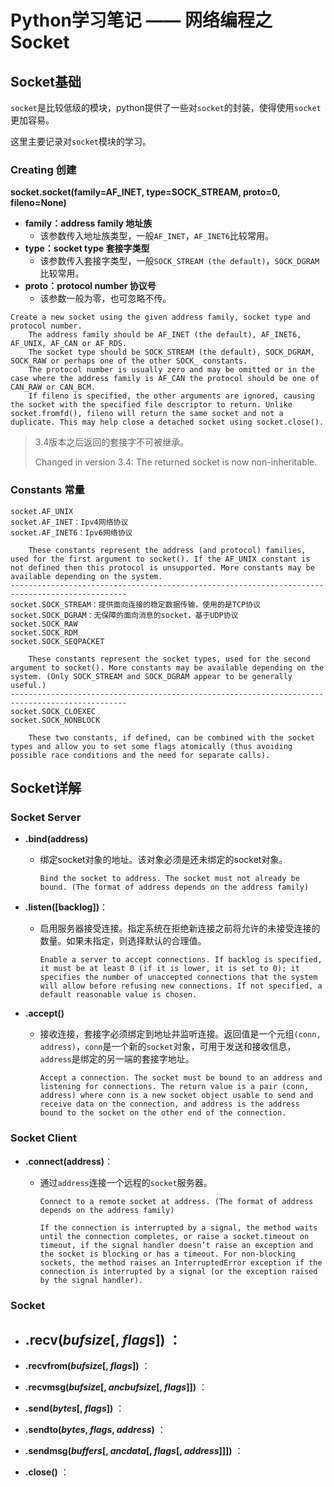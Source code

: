 # Python学习笔记 —— 网络编程之Socket

## Socket基础

`socket`是比较低级的模块，python提供了一些对`socket`的封装，使得使用`socket`更加容易。

这里主要记录对`socket`模块的学习。

### Creating 创建

**socket.socket(family=AF_INET, type=SOCK_STREAM, proto=0, fileno=None)**

- **family：address family 地址族**
  - 该参数传入地址族类型，一般`AF_INET`，`AF_INET6`比较常用。
- **type：socket type 套接字类型**
  - 该参数传入套接字类型，一般`SOCK_STREAM (the default)`，`SOCK_DGRAM`比较常用。
- **proto：protocol number 协议号**
  - 该参数一般为零，也可忽略不传。

```English
Create a new socket using the given address family, socket type and protocol number. 
    The address family should be AF_INET (the default), AF_INET6, AF_UNIX, AF_CAN or AF_RDS. 
    The socket type should be SOCK_STREAM (the default), SOCK_DGRAM, SOCK_RAW or perhaps one of the other SOCK_ constants. 
    The protocol number is usually zero and may be omitted or in the case where the address family is AF_CAN the protocol should be one of CAN_RAW or CAN_BCM. 
    If fileno is specified, the other arguments are ignored, causing the socket with the specified file descriptor to return. Unlike socket.fromfd(), fileno will return the same socket and not a duplicate. This may help close a detached socket using socket.close().
```

> 3.4版本之后返回的套接字不可被继承。
>
> Changed in version 3.4: The returned socket is now non-inheritable. 

### Constants 常量

```English
socket.AF_UNIX
socket.AF_INET：Ipv4网络协议
socket.AF_INET6：Ipv6网络协议

    These constants represent the address (and protocol) families, used for the first argument to socket(). If the AF_UNIX constant is not defined then this protocol is unsupported. More constants may be available depending on the system.
------------------------------------------------------------------------------------------------
socket.SOCK_STREAM：提供面向连接的稳定数据传输，使用的是TCP协议
socket.SOCK_DGRAM：无保障的面向消息的socket，基于UDP协议
socket.SOCK_RAW
socket.SOCK_RDM
socket.SOCK_SEQPACKET

    These constants represent the socket types, used for the second argument to socket(). More constants may be available depending on the system. (Only SOCK_STREAM and SOCK_DGRAM appear to be generally useful.)
------------------------------------------------------------------------------------------------
socket.SOCK_CLOEXEC
socket.SOCK_NONBLOCK

    These two constants, if defined, can be combined with the socket types and allow you to set some flags atomically (thus avoiding possible race conditions and the need for separate calls).
```

## Socket详解

### Socket Server

- **.bind(address)**

  - 绑定socket对象的地址。该对象必须是还未绑定的socket对象。

    ```English
    Bind the socket to address. The socket must not already be bound. (The format of address depends on the address family)
    ```

- **.listen([backlog])**：

  - 启用服务器接受连接。指定系统在拒绝新连接之前将允许的未接受连接的数量。如果未指定，则选择默认的合理值。

    ```English
    Enable a server to accept connections. If backlog is specified, it must be at least 0 (if it is lower, it is set to 0); it specifies the number of unaccepted connections that the system will allow before refusing new connections. If not specified, a default reasonable value is chosen.
    ```

- **.accept()**

  - 接收连接，套接字必须绑定到地址并监听连接。返回值是一个元组`(conn, address)`，`conn`是一个新的`socket`对象，可用于发送和接收信息，`address`是绑定的另一端的套接字地址。

    ```English
    Accept a connection. The socket must be bound to an address and listening for connections. The return value is a pair (conn, address) where conn is a new socket object usable to send and receive data on the connection, and address is the address bound to the socket on the other end of the connection. 
    ```

### Socket Client

- **.connect(address)**：

  - 通过`address`连接一个远程的`socket`服务器。

    ```English
    Connect to a remote socket at address. (The format of address depends on the address family)
    
    If the connection is interrupted by a signal, the method waits until the connection completes, or raise a socket.timeout on timeout, if the signal handler doesn’t raise an exception and the socket is blocking or has a timeout. For non-blocking sockets, the method raises an InterruptedError exception if the connection is interrupted by a signal (or the exception raised by the signal handler).
    ```

### Socket

- **.recv(*bufsize*[, *flags*])** ：
  - 
- **.recvfrom(*bufsize*[, *flags*])** ：



- **.recvmsg(*bufsize*[, *ancbufsize*[, *flags*]])** ：



- **.send(*bytes*[, *flags*])** ：



- **.sendto(*bytes*, *flags*, *address*)** ：



- **.sendmsg(*buffers*[, *ancdata*[, *flags*[, *address*]]])** ：



- **.close()** ：